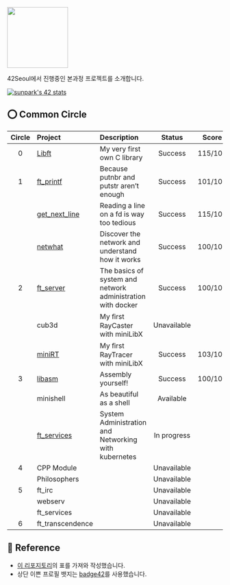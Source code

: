 <img src="https://upload.wikimedia.org/wikipedia/commons/8/8d/42_Logo.svg" width="142"> 

42Seoul에서 진행중인 본과정 프로젝트를 소개합니다.

[![sunpark's 42 stats](https://badge42.herokuapp.com/api/stats/sunpark)](https://profile.intra.42.fr/users/sunpark)

## ⭕️ Common Circle
| Circle | Project | Description | Status | Score |
|:---:|:---|:---|:---:|:---:|
| 0 | [Libft](https://github.com/cos18/libft) | My very first own C library | Success | 115/100 |
| 1 | [ft_printf](https://github.com/cos18/ft_printf) | Because putnbr and putstr aren’t enough | Success | 101/100 |
|   | [get_next_line](https://github.com/cos18/get_next_line) | Reading a line on a fd is way too tedious | Success | 115/100 |
|   | [netwhat](netwhat.md) | Discover the network and understand how it works | Success | 100/100 |
| 2 | [ft_server](https://github.com/cos18/ft_server) | The basics of system and network administration with docker | Success | 100/100 |
|   | cub3d | My ﬁrst RayCaster with miniLibX | Unavailable |  |
|   | [miniRT](https://github.com/cos18/miniRT) | My ﬁrst RayTracer with miniLibX | Success | 103/100 |
| 3 | [libasm](https://github.com/cos18/libasm) | Assembly yourself! | Success | 100/100 |
|   | minishell | As beautiful as a shell | Available |  |
|   | [ft_services](https://github.com/cos18/ft_services) | System Administration and Networking with kubernetes | In progress |  |
| 4 | CPP Module |  | Unavailable |  |
|   | Philosophers |  | Unavailable |  |
| 5 | ft_irc |  | Unavailable |  |
|   | webserv |  | Unavailable |  |
|   | ft_services |  | Unavailable |  |
| 6 | ft_transcendence |  | Unavailable |  |

## 📒 Reference
- [이 리포지토리](https://github.com/365kim/42_cursus)의 표를 가져와 작성했습니다.
- 상단 이쁜 프로필 뱃지는 [badge42](https://github.com/JaeSeoKim/badge42)를 사용했습니다.
